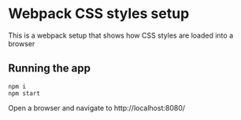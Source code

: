
Webpack CSS styles setup
========================
This is a webpack setup that shows how CSS styles are loaded into a browser

Running the app
---------------

```
npm i
npm start
```

Open a browser and navigate to http://localhost:8080/
